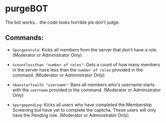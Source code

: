 # purgeBOT

The bot works... the code looks horrible pls don't judge. 

## Commands:

- `%purgenorole`: Kicks all members from the server that don't have a role. (Moderator or Administrator Only)

- `%countlessthan "number of roles"`: Gets a count of how many members in the server have less than the `number of roles` provided in the command. (Moderator or Administrator Only) 

- `%banstartswith "username"`: Bans all members who's username starts with the `username` provided in the command. (Moderator or Administrator Only)

- `%purgepending`: Kicks all users who have completed the Membership Screening but have yet to complete the captcha. These users will only have the Pending role. (Moderator or Administrator Only)
   
